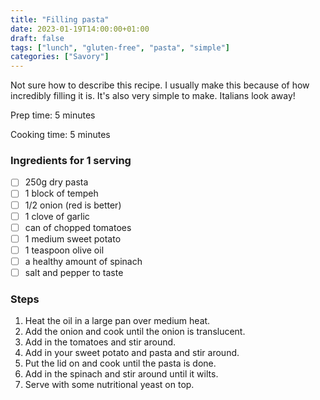 ```yaml
---
title: "Filling pasta"
date: 2023-01-19T14:00:00+01:00
draft: false
tags: ["lunch", "gluten-free", "pasta", "simple"]
categories: ["Savory"]
---
```


Not sure how to describe this recipe. I usually make this because of how incredibly filling it is. It's also very
simple to make. Italians look away!

<div class="recipe">
Prep time: 5 minutes

Cooking time: 5 minutes

### Ingredients for 1 serving
- [ ] 250g dry pasta
- [ ] 1 block of tempeh
- [ ] 1/2 onion (red is better)
- [ ] 1 clove of garlic
- [ ] can of chopped tomatoes
- [ ] 1 medium sweet potato
- [ ] 1 teaspoon olive oil
- [ ] a healthy amount of spinach
- [ ] salt and pepper to taste

### Steps
1. Heat the oil in a large pan over medium heat.
2. Add the onion and cook until the onion is translucent.
3. Add in the tomatoes and stir around.
4. Add in your sweet potato and pasta and stir around.
5. Put the lid on and cook until the pasta is done.
6. Add in the spinach and stir around until it wilts.
7. Serve with some nutritional yeast on top.
</div>
